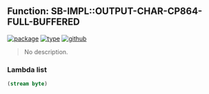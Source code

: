 ## Function: SB-IMPL::OUTPUT-CHAR-CP864-FULL-BUFFERED
[![package](https://img.shields.io/badge/Package-SB--IMPL-5f9ea0.svg?style=social&colorA=999999)](../) [![type](https://img.shields.io/badge/Type-Function-5f9ea0.svg?style=social&colorA=999999)](../#function) [![github](https://img.shields.io/badge/GitHub-View_the_source-5f9ea0.svg?style=social&colorA=999999&logo=github)](https://github.com/sbcl/sbcl/blob/master/src/code/external-formats/enc-dos.lisp/) 

> No description.

### Lambda list
```cl
(stream byte)
```
